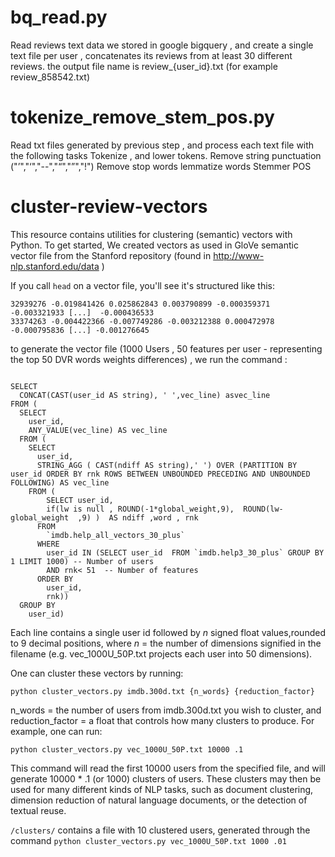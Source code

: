 # bq_read.py
Read reviews text data we stored in google bigquery , and create a single text file per user , concatenates its reviews from at least 30 different reviews. the output file name is review_{user_id}.txt  (for example review_858542.txt)  

# tokenize_remove_stem_pos.py

Read txt files generated by previous step , and process each text file with the following tasks 
  Tokenize , and lower tokens. 
  Remove string punctuation  ("’","‘","--","“","”","!")
  Remove stop words
  lemmatize words 
  Stemmer
  POS 
  
# cluster-review-vectors

This resource contains utilities for clustering (semantic) vectors with Python. To get started, We created vectors as used in GloVe semantic vector file from the Stanford repository (found in http://www-nlp.stanford.edu/data ) 

If you call `head` on a vector file, you'll see it's structured like this:

<pre><code>32939276 -0.019841426 0.025862843 0.003790899 -0.000359371 -0.003321933 [...]  -0.000436533
33374263 -0.004422366 -0.007749286 -0.003212388 0.000472978 -0.000795836 [...] -0.001276645</code></pre>

to generate the vector file (1000 Users , 50 features per user - representing the top 50 DVR words weights differences)  , we run the command : 
<pre><code>
SELECT
  CONCAT(CAST(user_id AS string), ' ',vec_line) asvec_line
FROM (
  SELECT
    user_id,
    ANY_VALUE(vec_line) AS vec_line
  FROM (
    SELECT
      user_id,
      STRING_AGG ( CAST(ndiff AS string),' ') OVER (PARTITION BY user_id ORDER BY rnk ROWS BETWEEN UNBOUNDED PRECEDING AND UNBOUNDED FOLLOWING) AS vec_line
    FROM (
        SELECT user_id,
        if(lw is null , ROUND(-1*global_weight,9),  ROUND(lw-global_weight  ,9) )  AS ndiff ,word , rnk
      FROM
        `imdb.help_all_vectors_30_plus`
      WHERE
        user_id IN (SELECT user_id  FROM `imdb.help3_30_plus` GROUP BY  1 LIMIT 1000) -- Number of users
        AND rnk< 51  -- Number of features 
      ORDER BY
        user_id,
        rnk))
  GROUP BY
    user_id) </code></pre>
    
Each line contains a single user id followed by <i>n</i> signed float values,rounded to 9 decimal positions,  where <i>n</i> = the number of dimensions signified in the filename (e.g. vec_1000U_50P.txt projects each user into 50 dimensions). 

One can cluster these vectors by running:

`python cluster_vectors.py imdb.300d.txt {n_words} {reduction_factor}`

n_words = the number of users from imdb.300d.txt you wish to cluster, and reduction_factor = a float that controls how many clusters to produce. For example, one can run:

`python cluster_vectors.py vec_1000U_50P.txt 10000 .1`

This command will read the first 10000 users from the specified file, and will generate 10000 * .1 (or 1000) clusters of users. These clusters may then be used for many different kinds of NLP tasks, such as document clustering, dimension reduction of natural language documents, or the detection of textual reuse. 

`/clusters/` contains a file with 10 clustered users, generated through the command `python cluster_vectors.py vec_1000U_50P.txt 1000 .01` 
